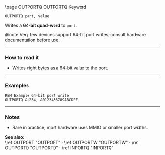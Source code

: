 \page OUTPORTQ OUTPORTQ Keyword
```basic
OUTPORTQ port, value
```

Writes a **64-bit quad-word** to `port`.


@note Very few devices support 64-bit port writes; consult hardware documentation before use.

---

### How to read it

- Writes eight bytes as a 64-bit value to the port.

---

### Examples
```basic
REM Example 64-bit port write
OUTPORTQ &1234, &0123456789ABCDEF
```

---

### Notes
- Rare in practice; most hardware uses MMIO or smaller port widths.

**See also:**  
\ref OUTPORT "OUTPORT" · \ref OUTPORTW "OUTPORTW" · \ref OUTPORTD "OUTPORTD" · \ref INPORTQ "INPORTQ"